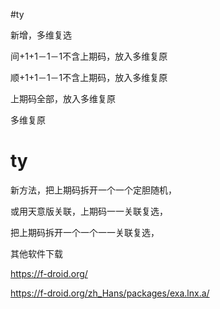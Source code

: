 #ty

新增，多维复选

间+1+1－1－1不含上期码，放入多维复原

顺+1+1－1－1不含上期码，放入多维复原

上期码全部，放入多维复原

多维复原


# ty


新方法，把上期码拆开一个一个定胆随机，


或用天意版关联，上期码一一关联复选，

把上期码拆开一个一个一一关联复选，




其他软件下载


https://f-droid.org/



https://f-droid.org/zh_Hans/packages/exa.lnx.a/




